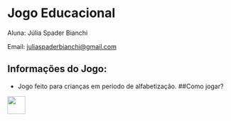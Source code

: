 # __Jogo Educacional__

Aluna: Júlia Spader Bianchi

Email: juliaspaderbianchi@gmail.com

## Informações do Jogo:
* Jogo feito para crianças em período de alfabetização.
##Como jogar?
<img src="https://giphy.com/gifs/mrw-sleep-check-XWJhb2RI0qjnO" width="40" height="40" />
